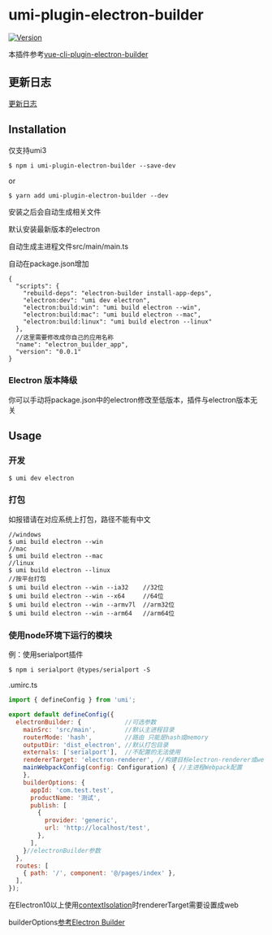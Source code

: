 # umi-plugin-electron-builder

<a href="https://www.npmjs.com/package/umi-plugin-electron-builder"><img src="https://img.shields.io/npm/v/umi-plugin-electron-builder.svg?sanitize=true" alt="Version"></a>

本插件参考[vue-cli-plugin-electron-builder](https://github.com/nklayman/vue-cli-plugin-electron-builder)

## 更新日志
[更新日志](https://github.com/BySlin/umi-plugin-electron-builder/blob/1.x/CHANGELOG.md)

## Installation

仅支持umi3

```
$ npm i umi-plugin-electron-builder --save-dev
```

or

```
$ yarn add umi-plugin-electron-builder --dev
```

安装之后会自动生成相关文件

默认安装最新版本的electron

自动生成主进程文件src/main/main.ts

自动在package.json增加

```json5
{
  "scripts": {
    "rebuild-deps": "electron-builder install-app-deps",
    "electron:dev": "umi dev electron",
    "electron:build:win": "umi build electron --win",
    "electron:build:mac": "umi build electron --mac",
    "electron:build:linux": "umi build electron --linux"
  },
  //这里需要修改成你自己的应用名称
  "name": "electron_builder_app",
  "version": "0.0.1"
}

```

### Electron 版本降级

你可以手动将package.json中的electron修改至低版本，插件与electron版本无关

## Usage

### 开发

```
$ umi dev electron
```

### 打包

如报错请在对应系统上打包，路径不能有中文

```
//windows
$ umi build electron --win
//mac
$ umi build electron --mac
//linux
$ umi build electron --linux
//按平台打包
$ umi build electron --win --ia32    //32位
$ umi build electron --win --x64     //64位
$ umi build electron --win --armv7l  //arm32位
$ umi build electron --win --arm64   //arm64位
```

### 使用node环境下运行的模块

例：使用serialport插件

```
$ npm i serialport @types/serialport -S
```

.umirc.ts

```javascript
import { defineConfig } from 'umi';

export default defineConfig({
  electronBuilder: {            //可选参数
    mainSrc: 'src/main',        //默认主进程目录
    routerMode: 'hash',         //路由 只能是hash或memory
    outputDir: 'dist_electron', //默认打包目录
    externals: ['serialport'],  //不配置的无法使用
    rendererTarget: 'electron-renderer', //构建目标electron-renderer或web
    mainWebpackConfig(config: Configuration) { //主进程Webpack配置
    },
    builderOptions: {
      appId: 'com.test.test',
      productName: '测试',
      publish: [
        {
          provider: 'generic',
          url: 'http://localhost/test',
        },
      ],
    }//electronBuilder参数
  },
  routes: [
    { path: '/', component: '@/pages/index' },
  ],
});
```

在Electron10以上使用[contextIsolation](https://www.electronjs.org/docs/tutorial/context-isolation)时rendererTarget需要设置成web

builderOptions[参考Electron Builder](https://www.electron.build/configuration/configuration)
